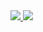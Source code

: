 <a href="https://portal.azure.com/#create/Microsoft.Template/uri/https%3A%2F%2Fraw.githubusercontent.com%2Fealsur%2Fserverlessnotifications%2Fmaster%2Fazuredeploy.json" target="_blank">
    <img src="http://azuredeploy.net/deploybutton.png"/>
</a>
<a href="http://armviz.io/#/?load=https%3A%2F%2Fraw.githubusercontent.com%2Fealsur%2Fserverlessnotifications%2Fmaster%2Fazuredeploy.json" target="_blank">
    <img src="http://armviz.io/visualizebutton.png"/>
</a>
